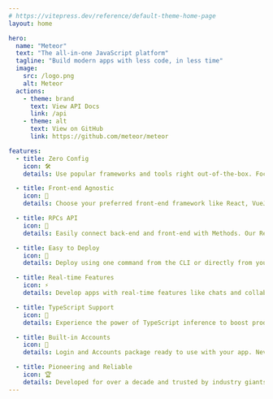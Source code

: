 ```yaml
---
# https://vitepress.dev/reference/default-theme-home-page
layout: home

hero:
  name: "Meteor"
  text: "The all-in-one JavaScript platform"
  tagline: "Build modern apps with less code, in less time"
  image:
    src: /logo.png
    alt: Meteor
  actions:
    - theme: brand
      text: View API Docs
      link: /api
    - theme: alt
      text: View on GitHub
      link: https://github.com/meteor/meteor

features:
  - title: Zero Config
    icon: 🛠️
    details: Use popular frameworks and tools right out-of-the-box. Focus on building features instead of configuring tools.

  - title: Front-end Agnostic
    icon: 🎨
    details: Choose your preferred front-end framework like React, VueJS, Blaze, Svelte, or Solid.

  - title: RPCs API
    icon: 📡
    details: Easily connect back-end and front-end with Methods. Our Remote Procedure Call (RPC) system

  - title: Easy to Deploy
    icon: 🚀
    details: Deploy using one command from the CLI or directly from your Git repository by using Meteor Cloud.

  - title: Real-time Features
    icon: ⚡
    details: Develop apps with real-time features like chats and collaborative apps with ease by using publications and subscriptions.

  - title: TypeScript Support
    icon: 📝
    details: Experience the power of TypeScript inference to boost productivity for your full-stack application.

  - title: Built-in Accounts
    icon: 👤
    details: Login and Accounts package ready to use with your app. Never rebuilt an authentication system again.

  - title: Pioneering and Reliable
    icon: 🏆
    details: Developed for over a decade and trusted by industry giants. Alows you to build and scale efficiently.
---
```

